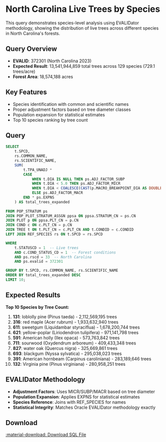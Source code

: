 # North Carolina Live Trees by Species

This query demonstrates species-level analysis using EVALIDator methodology, showing the distribution of live trees across different species in North Carolina's forests.

## Query Overview

- **EVALID**: 372301 (North Carolina 2023)
- **Expected Result**: 13,541,944,859 total trees across 129 species (729.1 trees/acre)
- **Forest Area**: 18,574,188 acres

## Key Features

- Species identification with common and scientific names
- Proper adjustment factors based on tree diameter classes
- Population expansion for statistical estimates
- Top 10 species ranking by tree count

## Query

```sql
SELECT 
    t.SPCD,
    rs.COMMON_NAME,
    rs.SCIENTIFIC_NAME,
    SUM(
        t.TPA_UNADJ * 
        CASE 
            WHEN t.DIA IS NULL THEN ps.ADJ_FACTOR_SUBP
            WHEN t.DIA < 5.0 THEN ps.ADJ_FACTOR_MICR
            WHEN t.DIA < COALESCE(CAST(p.MACRO_BREAKPOINT_DIA AS DOUBLE), 9999.0) THEN ps.ADJ_FACTOR_SUBP
            ELSE ps.ADJ_FACTOR_MACR
        END * ps.EXPNS
    ) AS total_trees_expanded
    
FROM POP_STRATUM ps
JOIN POP_PLOT_STRATUM_ASSGN ppsa ON ppsa.STRATUM_CN = ps.CN
JOIN PLOT p ON ppsa.PLT_CN = p.CN
JOIN COND c ON c.PLT_CN = p.CN
JOIN TREE t ON t.PLT_CN = c.PLT_CN AND t.CONDID = c.CONDID
LEFT JOIN REF_SPECIES rs ON t.SPCD = rs.SPCD

WHERE 
    t.STATUSCD = 1  -- Live trees
    AND c.COND_STATUS_CD = 1  -- Forest conditions
    AND ps.rscd = 33  -- North Carolina
    AND ps.evalid = 372301

GROUP BY t.SPCD, rs.COMMON_NAME, rs.SCIENTIFIC_NAME
ORDER BY total_trees_expanded DESC
LIMIT 10;
```

## Expected Results

**Top 10 Species by Tree Count:**

1. **131**: loblolly pine (Pinus taeda) - 2,112,569,195 trees
2. **316**: red maple (Acer rubrum) - 1,933,632,940 trees  
3. **611**: sweetgum (Liquidambar styraciflua) - 1,678,200,744 trees
4. **621**: yellow-poplar (Liriodendron tulipifera) - 971,141,798 trees
5. **591**: American holly (Ilex opaca) - 573,763,842 trees
6. **711**: sourwood (Oxydendrum arboreum) - 409,433,348 trees
7. **827**: water oak (Quercus nigra) - 325,669,861 trees
8. **693**: blackgum (Nyssa sylvatica) - 295,038,023 trees
9. **391**: American hornbeam (Carpinus caroliniana) - 283,189,646 trees
10. **132**: Virginia pine (Pinus virginiana) - 280,958,251 trees

## EVALIDator Methodology

- **Adjustment Factors**: Uses MICR/SUBP/MACR based on tree diameter
- **Population Expansion**: Applies EXPNS for statistical estimates
- **Species Reference**: Joins with REF_SPECIES for names
- **Statistical Integrity**: Matches Oracle EVALIDator methodology exactly

## Download

<a href="north_carolina_trees_by_species.sql" download class="md-button md-button--primary">
  :material-download: Download SQL File
</a> 
